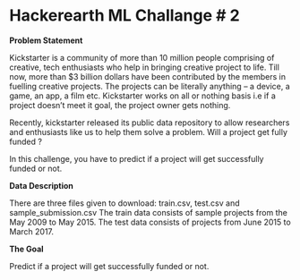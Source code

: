 # Hackerearth ML Challange # 2
<b>Problem Statement</b>

Kickstarter is a community of more than 10 million people comprising of creative, tech enthusiasts who help in bringing creative project to life. Till now, more than $3 billion dollars have been contributed by the members in fuelling creative projects. The projects can be literally anything – a device, a game, an app, a film etc.
Kickstarter works on all or nothing basis i.e if a project doesn’t meet it goal, the project owner gets nothing. 

Recently, kickstarter released its public data repository to allow researchers and enthusiasts like us to help them solve a problem. Will a project get fully funded ?

In this challenge, you have to predict if a project will get successfully funded or not.

<b>Data Description</b>

There are three files given to download: train.csv, test.csv and sample_submission.csv The train data consists of sample projects from the May 2009 to May 2015. The test data consists of projects from June 2015 to March 2017.

<b>The Goal</b>

Predict if a project will get successfully funded or not.

